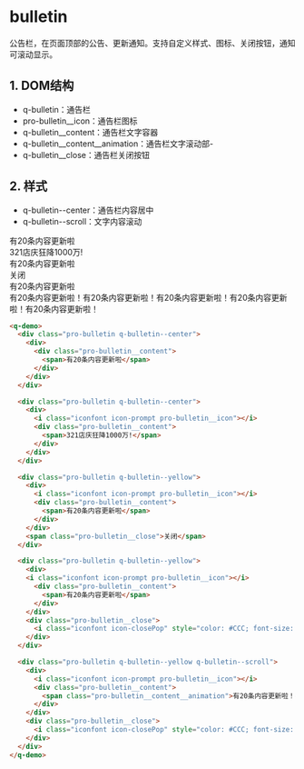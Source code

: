 # bulletin

公告栏，在页面顶部的公告、更新通知。支持自定义样式、图标、关闭按钮，通知可滚动显示。

## 1. DOM结构

- q-bulletin：通告栏
- pro-bulletin__icon：通告栏图标
- q-bulletin__content：通告栏文字容器
- q-bulletin__content__animation：通告栏文字滚动部- 
- q-bulletin__close：通告栏关闭按钮

## 2. 样式

- q-bulletin--center：通告栏内容居中
- q-bulletin--scroll：文字内容滚动

<q-demo>
  <div class="pro-bulletin q-bulletin--center">
    <div>
      <div class="pro-bulletin__content">
        <span>有20条内容更新啦</span>
      </div>
    </div>
  </div>

  <div class="pro-bulletin q-bulletin--center">
    <div>
      <i class="iconfont icon-prompt pro-bulletin__icon"></i>
      <div class="pro-bulletin__content">
        <span>321店庆狂降1000万!</span>
      </div>
    </div>
  </div>

  <div class="pro-bulletin q-bulletin--yellow">
    <div>
      <i class="iconfont icon-prompt pro-bulletin__icon"></i>
      <div class="pro-bulletin__content">
        <span>有20条内容更新啦</span>
      </div>
    </div>
    <span class="pro-bulletin__close">关闭</span>
  </div>

  <div class="pro-bulletin q-bulletin--yellow">
    <div>
    <i class="iconfont icon-prompt pro-bulletin__icon"></i>
      <div class="pro-bulletin__content">
        <span>有20条内容更新啦</span>
      </div>
    </div>
    <div class="pro-bulletin__close">
      <i class="iconfont icon-closePop" style="color: #CCC; font-size: 16px"></i>
    </div>
  </div>

  <div class="pro-bulletin q-bulletin--yellow q-bulletin--scroll">
    <div>
      <i class="iconfont icon-prompt pro-bulletin__icon"></i>
      <div class="pro-bulletin__content">
        <span class="pro-bulletin__content__animation">有20条内容更新啦！有20条内容更新啦！有20条内容更新啦！有20条内容更新啦！有20条内容更新啦！</span>
      </div>
    </div>
    <div class="pro-bulletin__close">
      <i class="iconfont icon-closePop" style="color: #CCC; font-size: 16px"></i>
    </div>
  </div>
</q-demo>

```html
<q-demo>
  <div class="pro-bulletin q-bulletin--center">
    <div>
      <div class="pro-bulletin__content">
        <span>有20条内容更新啦</span>
      </div>
    </div>
  </div>

  <div class="pro-bulletin q-bulletin--center">
    <div>
      <i class="iconfont icon-prompt pro-bulletin__icon"></i>
      <div class="pro-bulletin__content">
        <span>321店庆狂降1000万!</span>
      </div>
    </div>
  </div>

  <div class="pro-bulletin q-bulletin--yellow">
    <div>
      <i class="iconfont icon-prompt pro-bulletin__icon"></i>
      <div class="pro-bulletin__content">
        <span>有20条内容更新啦</span>
      </div>
    </div>
    <span class="pro-bulletin__close">关闭</span>
  </div>

  <div class="pro-bulletin q-bulletin--yellow">
    <div>
    <i class="iconfont icon-prompt pro-bulletin__icon"></i>
      <div class="pro-bulletin__content">
        <span>有20条内容更新啦</span>
      </div>
    </div>
    <div class="pro-bulletin__close">
      <i class="iconfont icon-closePop" style="color: #CCC; font-size: 16px"></i>
    </div>
  </div>

  <div class="pro-bulletin q-bulletin--yellow q-bulletin--scroll">
    <div>
      <i class="iconfont icon-prompt pro-bulletin__icon"></i>
      <div class="pro-bulletin__content">
        <span class="pro-bulletin__content__animation">有20条内容更新啦！有20条内容更新啦！有20条内容更新啦！有20条内容更新啦！有20条内容更新啦！</span>
      </div>
    </div>
    <div class="pro-bulletin__close">
      <i class="iconfont icon-closePop" style="color: #CCC; font-size: 16px"></i>
    </div>
  </div>
</q-demo>
```
